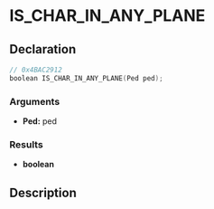# IS_CHAR_IN_ANY_PLANE

## Declaration
```cpp
// 0x4BAC2912
boolean IS_CHAR_IN_ANY_PLANE(Ped ped);
```

### Arguments
- **Ped:** ped

### Results
- **boolean**

## Description

